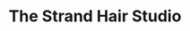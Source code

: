 ---
title: "The Strand Hair Studio"
url: /saratoga-springs/the-strand-hair-studio/
shop: hairdresser
---